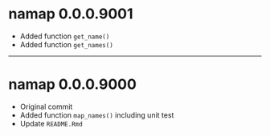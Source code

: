 # namap 0.0.0.9001

- Added function `get_name()`
- Added function `get_names()`

--------------------------------------------------------------------------------

# namap 0.0.0.9000

- Original commit
- Added function `map_names()` including unit test
- Update `README.Rmd`
